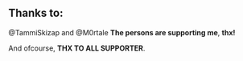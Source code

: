 ## Thanks to:
@TammiSkizap and @M0rtale 
**The persons are supporting me**, **thx!**


And ofcourse, **THX TO ALL SUPPORTER**.
